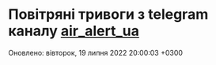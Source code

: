 # Повітряні тривоги з telegram каналу [air_alert_ua](https://t.me/air_alert_ua)

Оновлено:
вівторок, 19 липня 2022 20:00:03 +0300
